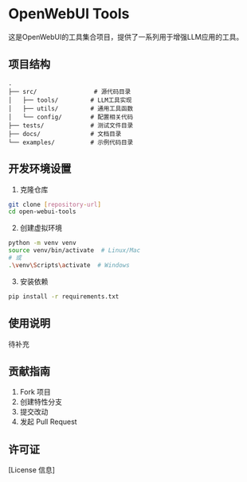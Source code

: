 # OpenWebUI Tools

这是OpenWebUI的工具集合项目，提供了一系列用于增强LLM应用的工具。

## 项目结构

```
.
├── src/                # 源代码目录
│   ├── tools/         # LLM工具实现
│   ├── utils/         # 通用工具函数
│   └── config/        # 配置相关代码
├── tests/             # 测试文件目录
├── docs/              # 文档目录
└── examples/          # 示例代码目录
```

## 开发环境设置

1. 克隆仓库
```bash
git clone [repository-url]
cd open-webui-tools
```

2. 创建虚拟环境
```bash
python -m venv venv
source venv/bin/activate  # Linux/Mac
# 或
.\venv\Scripts\activate  # Windows
```

3. 安装依赖
```bash
pip install -r requirements.txt
```

## 使用说明

待补充

## 贡献指南

1. Fork 项目
2. 创建特性分支
3. 提交改动
4. 发起 Pull Request

## 许可证

[License 信息]
